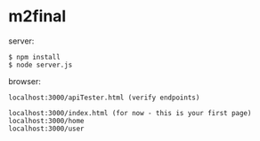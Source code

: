 # m2final

server:

```
$ npm install
$ node server.js
```


browser:

```
localhost:3000/apiTester.html (verify endpoints)

localhost:3000/index.html (for now - this is your first page)
localhost:3000/home
localhost:3000/user


```